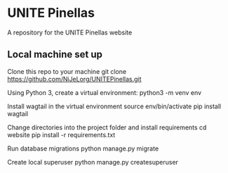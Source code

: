 # UNITE Pinellas
A repository for the UNITE Pinellas website

## Local machine set up
Clone this repo to your machine
    git clone https://github.com/NiJeLorg/UNITEPinellas.git

Using Python 3, create a virtual environment:
    python3 -m venv env

Install wagtail in the virtual environment
    source env/bin/activate
    pip install wagtail

Change directories into the project folder and install requirements
    cd website
    pip install -r requirements.txt

Run database migrations 
    python manage.py migrate

Create local superuser
    python manage.py createsuperuser

